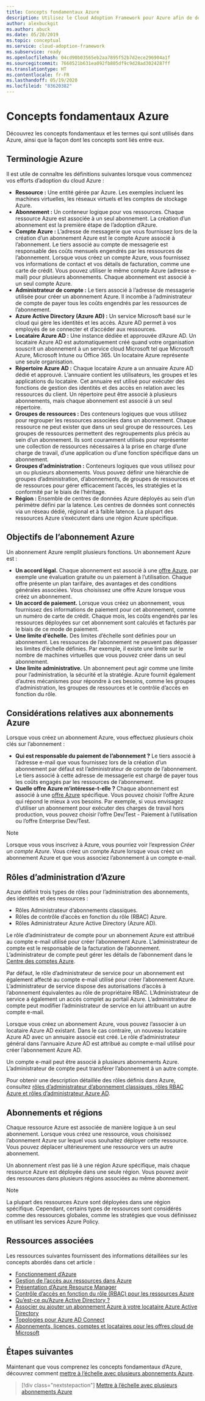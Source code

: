 ```yaml
---
title: Concepts fondamentaux Azure
description: Utilisez le Cloud Adoption Framework pour Azure afin de découvrir les concepts fondamentaux et les termes utilisés dans Azure. Vous découvrirez également la façon dont les concepts sont liés les uns aux autres.
author: alexbuckgit
ms.author: abuck
ms.date: 05/20/2019
ms.topic: conceptual
ms.service: cloud-adoption-framework
ms.subservice: ready
ms.openlocfilehash: 04cd90b03565eb2aa7895f52b7d2ece296904a1f
ms.sourcegitcommit: 7660521b631ea092fb805df9c9d28ad3024287ff
ms.translationtype: HT
ms.contentlocale: fr-FR
ms.lasthandoff: 05/19/2020
ms.locfileid: "83620382"
---
```

# <a name="azure-fundamental-concepts"></a>Concepts fondamentaux Azure

Découvrez les concepts fondamentaux et les termes qui sont utilisés dans Azure, ainsi que la façon dont les concepts sont liés entre eux.

## <a name="azure-terminology"></a>Terminologie Azure

Il est utile de connaître les définitions suivantes lorsque vous commencez vos efforts d’adoption du cloud Azure :

- **Ressource :** Une entité gérée par Azure. Les exemples incluent les machines virtuelles, les réseaux virtuels et les comptes de stockage Azure.
- **Abonnement :** Un conteneur logique pour vos ressources. Chaque ressource Azure est associée à un seul abonnement. La création d’un abonnement est la première étape de l’adoption d’Azure.
- **Compte Azure :** L’adresse de messagerie que vous fournissez lors de la création d’un abonnement Azure est le compte Azure associé à l’abonnement. Le tiers associé au compte de messagerie est responsable des coûts mensuels engendrés par les ressources de l’abonnement. Lorsque vous créez un compte Azure, vous fournissez vos informations de contact et vos détails de facturation, comme une carte de crédit. Vous pouvez utiliser le même compte Azure (adresse e-mail) pour plusieurs abonnements. Chaque abonnement est associé à un seul compte Azure.
- **Administrateur de compte :** Le tiers associé à l’adresse de messagerie utilisée pour créer un abonnement Azure. Il incombe à l’administrateur de compte de payer tous les coûts engendrés par les ressources de l’abonnement.
- **Azure Active Directory (Azure AD) :** Un service Microsoft basé sur le cloud qui gère les identités et les accès. Azure AD permet à vos employés de se connecter et d’accéder aux ressources.
- **Locataire Azure AD :** Une instance dédiée et approuvée d’Azure AD. Un locataire Azure AD est automatiquement créé quand votre organisation souscrit un abonnement à un service cloud Microsoft tel que Microsoft Azure, Microsoft Intune ou Office 365. Un locataire Azure représente une seule organisation.
- **Répertoire Azure AD :** Chaque locataire Azure a un annuaire Azure AD dédié et approuvé. L’annuaire contient les utilisateurs, les groupes et les applications du locataire. Cet annuaire est utilisé pour exécuter des fonctions de gestion des identités et des accès en relation avec les ressources du client. Un répertoire peut être associé à plusieurs abonnements, mais chaque abonnement est associé à un seul répertoire.
- **Groupes de ressources :** Des conteneurs logiques que vous utilisez pour regrouper les ressources associées dans un abonnement. Chaque ressource ne peut exister que dans un seul groupe de ressources. Les groupes de ressources permettent des regroupements plus précis au sein d’un abonnement. Ils sont couramment utilisés pour représenter une collection de ressources nécessaires à la prise en charge d’une charge de travail, d’une application ou d’une fonction spécifique dans un abonnement.
- **Groupes d’administration :** Conteneurs logiques que vous utilisez pour un ou plusieurs abonnements. Vous pouvez définir une hiérarchie de groupes d’administration, d’abonnements, de groupes de ressources et de ressources pour gérer efficacement l’accès, les stratégies et la conformité par le biais de l’héritage.
- **Région :** Ensemble de centres de données Azure déployés au sein d’un périmètre défini par la latence. Les centres de données sont connectés via un réseau dédié, régional et à faible latence. La plupart des ressources Azure s’exécutent dans une région Azure spécifique.

## <a name="azure-subscription-purposes"></a>Objectifs de l’abonnement Azure

Un abonnement Azure remplit plusieurs fonctions. Un abonnement Azure est :

- **Un accord légal.** Chaque abonnement est associé à une [offre Azure](https://azure.microsoft.com/support/legal/offer-details), par exemple une évaluation gratuite ou un paiement à l’utilisation. Chaque offre présente un plan tarifaire, des avantages et des conditions générales associées. Vous choisissez une offre Azure lorsque vous créez un abonnement.
- **Un accord de paiement.** Lorsque vous créez un abonnement, vous fournissez des informations de paiement pour cet abonnement, comme un numéro de carte de crédit. Chaque mois, les coûts engendrés par les ressources déployées sur cet abonnement sont calculés et facturés par le biais de ce mode de paiement.
- **Une limite d’échelle.** Des limites d’échelle sont définies pour un abonnement. Les ressources de l’abonnement ne peuvent pas dépasser les limites d’échelle définies. Par exemple, il existe une limite sur le nombre de machines virtuelles que vous pouvez créer dans un seul abonnement.
- **Une limite administrative.** Un abonnement peut agir comme une limite pour l’administration, la sécurité et la stratégie. Azure fournit également d’autres mécanismes pour répondre à ces besoins, comme les groupes d’administration, les groupes de ressources et le contrôle d’accès en fonction du rôle.

## <a name="azure-subscription-considerations"></a>Considérations relatives aux abonnements Azure

Lorsque vous créez un abonnement Azure, vous effectuez plusieurs choix clés sur l’abonnement :

- **Qui est responsable du paiement de l’abonnement ?** Le tiers associé à l’adresse e-mail que vous fournissez lors de la création d’un abonnement par défaut est l’administrateur de compte de l’abonnement. Le tiers associé à cette adresse de messagerie est chargé de payer tous les coûts engagés par les ressources de l’abonnement.
- **Quelle offre Azure m’intéresse-t-elle ?** Chaque abonnement est associé à une [offre Azure](https://azure.microsoft.com/support/legal/offer-details) spécifique. Vous pouvez choisir l’offre Azure qui répond le mieux à vos besoins. Par exemple, si vous envisagez d’utiliser un abonnement pour exécuter des charges de travail hors production, vous pouvez choisir l’offre Dev/Test - Paiement à l’utilisation ou l’offre Enterprise Dev/Test.

> [!NOTE]
> Lorsque vous vous inscrivez à Azure, vous pourriez voir l’expression _Créer un compte Azure_. Vous créez un compte Azure lorsque vous créez un abonnement Azure et que vous associez l’abonnement à un compte e-mail.

## <a name="azure-administrative-roles"></a>Rôles d’administration d’Azure

Azure définit trois types de rôles pour l’administration des abonnements, des identités et des ressources :

- Rôles Administrateur d’abonnements classiques.
- Rôles de contrôle d’accès en fonction du rôle (RBAC) Azure.
- Rôles Administrateur Azure Active Directory (Azure AD).

Le rôle d’administrateur de compte pour un abonnement Azure est attribué au compte e-mail utilisé pour créer l’abonnement Azure. L’administrateur de compte est le responsable de la facturation de l’abonnement. L’administrateur de compte peut gérer les détails de l’abonnement dans le [Centre des comptes Azure](https://account.azure.com/subscriptions).

Par défaut, le rôle d’administrateur de service pour un abonnement est également affecté au compte e-mail utilisé pour créer l’abonnement Azure. L’administrateur de service dispose des autorisations d’accès à l’abonnement équivalentes au rôle de propriétaire RBAC. L’Administrateur de service a également un accès complet au portail Azure. L’administrateur de compte peut modifier l’administrateur de service en lui attribuant un autre compte e-mail.

Lorsque vous créez un abonnement Azure, vous pouvez l’associer à un locataire Azure AD existant. Dans le cas contraire, un nouveau locataire Azure AD avec un annuaire associé est créé. Le rôle d’administrateur général dans l’annuaire Azure AD est attribué au compte e-mail utilisé pour créer l’abonnement Azure AD.

Un compte e-mail peut être associé à plusieurs abonnements Azure. L’administrateur de compte peut transférer l’abonnement à un autre compte.

Pour obtenir une description détaillée des rôles définis dans Azure, consultez [rôles d’administrateur d’abonnement classiques, rôles RBAC Azure et rôles d’administrateur Azure AD](https://docs.microsoft.com/azure/role-based-access-control/rbac-and-directory-admin-roles).

## <a name="subscriptions-and-regions"></a>Abonnements et régions

Chaque ressource Azure est associée de manière logique à un seul abonnement. Lorsque vous créez une ressource, vous choisissez l’abonnement Azure sur lequel vous souhaitez déployer cette ressource. Vous pouvez déplacer ultérieurement une ressource vers un autre abonnement.

Un abonnement n’est pas lié à une région Azure spécifique, mais chaque ressource Azure est déployée dans une seule région. Vous pouvez avoir des ressources dans plusieurs régions associées au même abonnement.

> [!NOTE]
> La plupart des ressources Azure sont déployées dans une région spécifique. Cependant, certains types de ressources sont considérés comme des ressources globales, comme les stratégies que vous définissez en utilisant les services Azure Policy.

## <a name="related-resources"></a>Ressources associées

Les ressources suivantes fournissent des informations détaillées sur les concepts abordés dans cet article :

- [Fonctionnement d’Azure](../../get-started/what-is-azure.md)
- [Gestion de l’accès aux ressources dans Azure](../../govern/resource-consistency/resource-access-management.md)
- [Présentation d’Azure Resource Manager](https://docs.microsoft.com/azure/azure-resource-manager/management/overview)
- [Contrôle d’accès en fonction du rôle (RBAC) pour les ressources Azure](https://docs.microsoft.com/azure/role-based-access-control/overview)
- [Qu’est-ce qu’Azure Active Directory ?](https://docs.microsoft.com/azure/active-directory/fundamentals/active-directory-whatis)
- [Associer ou ajouter un abonnement Azure à votre locataire Azure Active Directory](https://docs.microsoft.com/azure/active-directory/fundamentals/active-directory-how-subscriptions-associated-directory)
- [Topologies pour Azure AD Connect](https://docs.microsoft.com/azure/active-directory/hybrid/plan-connect-topologies)
- [Abonnements, licences, comptes et locataires pour les offres cloud de Microsoft](https://docs.microsoft.com/office365/enterprise/subscriptions-licenses-accounts-and-tenants-for-microsoft-cloud-offerings)

## <a name="next-steps"></a>Étapes suivantes

Maintenant que vous comprenez les concepts fondamentaux d’Azure, découvrez comment [mettre à l’échelle avec plusieurs abonnements Azure](../azure-best-practices/scale-subscriptions.md).

> [!div class="nextstepaction"]
> [Mettre à l’échelle avec plusieurs abonnements Azure](../azure-best-practices/scale-subscriptions.md)
